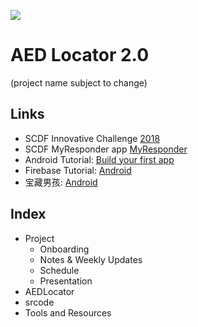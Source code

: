 ![](https://www.scdf.gov.sg/images/default-source/innovative-challenge-2018/innochallenge-2018.jpg?sfvrsn=9571186b_2)

# AED Locator 2.0

(project name subject to change)

## Links

* SCDF Innovative Challenge [2018](https://www.scdf.gov.sg/scdf_innovation_challenge/about)
* SCDF MyResponder app [MyResponder](https://www.scdf.gov.sg/home/community-volunteers/mobile-applications)
* Android Tutorial: [Build your first app](https://developer.android.com/training/basics/firstapp/)
* Firebase Tutorial: [Android](https://firebase.google.com/docs/android/setup)
* 宝藏男孩: [Android](http://www.ntu.edu.sg/home/ehchua/programming/#Android)

## Index

* Project
	* Onboarding
	* Notes & Weekly Updates
	* Schedule
	* Presentation
* AEDLocator
* srcode
* Tools and Resources
